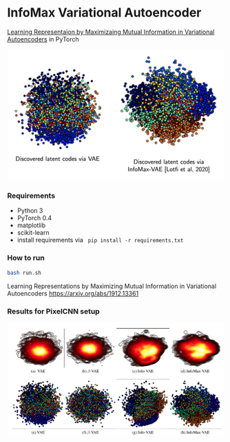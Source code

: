 # InfoMax Variational Autoencoder
[Learning Representaion by Maximizaing Mutual Information in Variational Autoencoders](https://ieeexplore.ieee.org/abstract/document/9174424/) in PyTorch

![alt text](https://github.com/AliLotfi92/InfoMAXVAE/blob/master/assets/png3.png)

### Requirements
- Python 3
- PyTorch 0.4
- matplotlib
- scikit-learn
- install requirements via ```
pip install -r requirements.txt``` 

### How to run
```bash
bash run.sh
```
Learning Representations by Maximizing Mutual Information in Variational Autoencoders
https://arxiv.org/abs/1912.13361


### Results for PixelCNN setup
![alt text](https://github.com/AliLotfi92/InfoMAXVAE/blob/master/assets/pixelvae.png)
